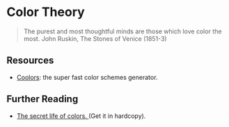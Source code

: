 # Color Theory

> The purest and most thoughtful minds are those which love color the most. John Ruskin, The Stones of Venice (1851-3)

## Resources

* [Coolors](https://coolors.co/): the super fast color schemes generator.

## Further Reading

* [The secret life of colors. ](https://www.amazon.com/Secret-Lives-Color-Kassia-Clair/dp/0143131141/ref=sr\_1\_5?dchild=1\&keywords=color+book\&qid=1598814837\&sr=8-5)(Get it in hardcopy).
